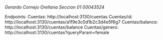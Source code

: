 *Gerardo Cornejo Orellana*
*Seccion 01*
*00043524*

Endpoints:
Cuentas: http://localhost:3130/cuentas
Cuentas/id: http://localhost:3130/cuentas/a1f9e3c0d1b2c3d4e5f6g7
Cuentas/balance: http://localhost:3130/cuentas/balance
Cuentas/genero: http://localhost:3130/cuentas?queryParam=female
